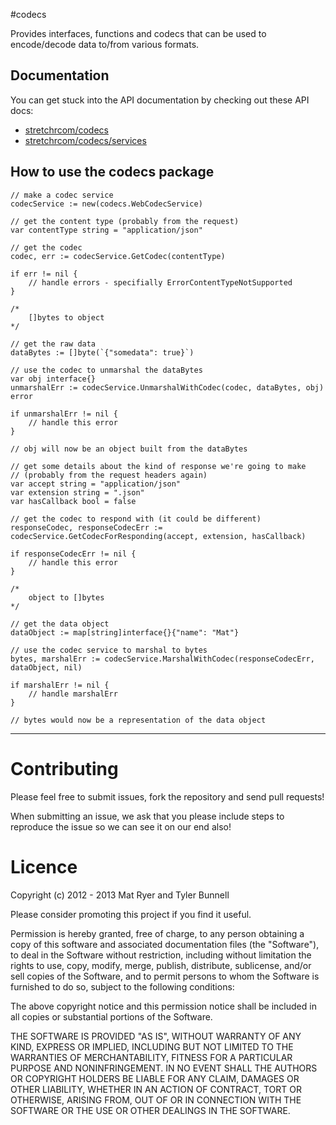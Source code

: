 #codecs

Provides interfaces, functions and codecs that can be used to encode/decode data to/from various formats.

## Documentation

You can get stuck into the API documentation by checking out these API docs:

  * [stretchrcom/codecs](http://godoc.org/github.com/stretchr/codecs)
  * [stretchrcom/codecs/services](http://godoc.org/github.com/stretchr/codecs/services)

## How to use the codecs package

	// make a codec service
    codecService := new(codecs.WebCodecService)

    // get the content type (probably from the request)
	var contentType string = "application/json"

	// get the codec
    codec, err := codecService.GetCodec(contentType)

    if err != nil {
    	// handle errors - specifially ErrorContentTypeNotSupported
    }

    /*
    	[]bytes to object
    */

	// get the raw data
	dataBytes := []byte(`{"somedata": true}`)

    // use the codec to unmarshal the dataBytes
    var obj interface{}
    unmarshalErr := codecService.UnmarshalWithCodec(codec, dataBytes, obj) error

    if unmarshalErr != nil {
    	// handle this error
    }

    // obj will now be an object built from the dataBytes

    // get some details about the kind of response we're going to make
    // (probably from the request headers again)
    var accept string = "application/json"
    var extension string = ".json"
    var hasCallback bool = false

    // get the codec to respond with (it could be different)
    responseCodec, responseCodecErr := codecService.GetCodecForResponding(accept, extension, hasCallback)

    if responseCodecErr != nil {
        // handle this error
    }

    /*
    	object to []bytes
    */

    // get the data object
    dataObject := map[string]interface{}{"name": "Mat"}

    // use the codec service to marshal to bytes
    bytes, marshalErr := codecService.MarshalWithCodec(responseCodecErr, dataObject, nil)

    if marshalErr != nil {
    	// handle marshalErr
    }

    // bytes would now be a representation of the data object

------

Contributing
============

Please feel free to submit issues, fork the repository and send pull requests!

When submitting an issue, we ask that you please include steps to reproduce the issue so we can see it on our end also!


Licence
=======
Copyright (c) 2012 - 2013 Mat Ryer and Tyler Bunnell

Please consider promoting this project if you find it useful.

Permission is hereby granted, free of charge, to any person obtaining a copy of this software and associated documentation files (the "Software"), to deal in the Software without restriction, including without limitation the rights to use, copy, modify, merge, publish, distribute, sublicense, and/or sell copies of the Software, and to permit persons to whom the Software is furnished to do so, subject to the following conditions:

The above copyright notice and this permission notice shall be included in all copies or substantial portions of the Software.

THE SOFTWARE IS PROVIDED "AS IS", WITHOUT WARRANTY OF ANY KIND, EXPRESS OR IMPLIED, INCLUDING BUT NOT LIMITED TO THE WARRANTIES OF MERCHANTABILITY, FITNESS FOR A PARTICULAR PURPOSE AND NONINFRINGEMENT. IN NO EVENT SHALL THE AUTHORS OR COPYRIGHT HOLDERS BE LIABLE FOR ANY CLAIM, DAMAGES OR OTHER LIABILITY, WHETHER IN AN ACTION OF CONTRACT, TORT OR OTHERWISE, ARISING FROM, OUT OF OR IN CONNECTION WITH THE SOFTWARE OR THE USE OR OTHER DEALINGS IN THE SOFTWARE.
